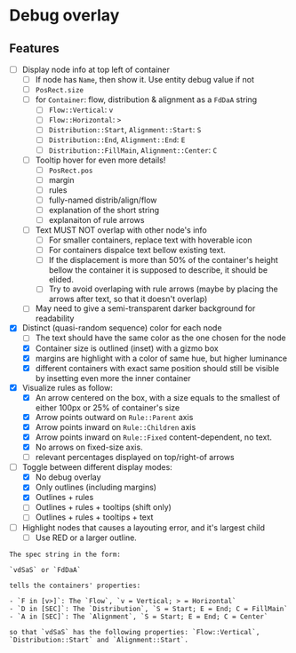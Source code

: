 # Debug overlay

## Features

- [ ] Display node info at top left of container
  - [ ] If node has `Name`, then show it. Use entity debug value if not
  - [ ] `PosRect.size`
  - [ ] for `Container`: flow, distribution & alignment as a `FdDaA` string
     - [ ] `Flow::Vertical`: `v`
     - [ ] `Flow::Horizontal`: `>`
     - [ ] `Distribution::Start`, `Alignment::Start`: `S`
     - [ ] `Distribution::End`, `Alignment::End`: `E`
     - [ ] `Distribution::FillMain`, `Alignment::Center`: `C`
  - [ ] Tooltip hover for even more details!
    - [ ] `PosRect.pos`
    - [ ] margin
    - [ ] rules
    - [ ] fully-named distrib/align/flow
    - [ ] explanation of the short string
    - [ ] explanaiton of rule arrows
  - [ ] Text MUST NOT overlap with other node's info
    - [ ] For smaller containers, replace text with hoverable icon
    - [ ] For containers dispalce text bellow existing text.
    - [ ] If the displacement is more than 50% of the container's height
      bellow the container it is supposed to describe, it should be elided.
    - [ ] Try to avoid overlaping with rule arrows (maybe by
      placing the arrows after text, so that it doesn't overlap)
  - [ ] May need to give a semi-transparent darker background for
    readability
- [X] Distinct (quasi-random sequence) color for each node
  - [ ] The text should have the same color as the one chosen for the
    node
  - [X] Container size is outlined (inset) with a gizmo box
  - [X] margins are highlight with a color of same hue, but higher
    luminance
  - [X] different containers with exact same position should still be
    visible by insetting even more the inner container
- [X] Visualize rules as follow:
  - [X] An arrow centered on the box, with a size equals to the smallest
    of either 100px or 25% of container's size
  - [X] Arrow points outward on `Rule::Parent` axis
  - [X] Arrow points inward on `Rule::Children` axis
  - [X] Arrow points inward on `Rule::Fixed` content-dependent, no text.
  - [X] No arrows on fixed-size axis.
  - [ ] relevant percentages displayed on top/right-of arrows
- [ ] Toggle between different display modes:
  - [X] No debug overlay
  - [X] Only outlines (including margins)
  - [X] Outlines + rules
  - [ ] Outlines + rules + tooltips (shift only)
  - [ ] Outlines + rules + tooltips + text
- [ ] Highlight nodes that causes a layouting error, and it's largest child
  - [ ] Use RED or a larger outline.

```text
The spec string in the form:

`vdSaS` or `FdDaA`

tells the containers' properties:

- `F in [v>]`: The `Flow`, `v = Vertical; > = Horizontal`
- `D in [SEC]`: The `Distribution`, `S = Start; E = End; C = FillMain`
- `A in [SEC]`: The `Alignment`, `S = Start; E = End; C = Center`

so that `vdSaS` has the following properties: `Flow::Vertical`, `Distribution::Start` and `Alignment::Start`.
```
